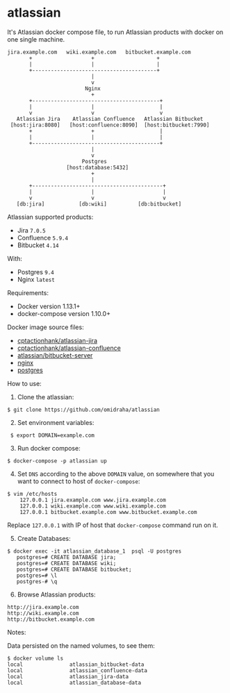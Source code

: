 # atlassian
It's Atlassian docker compose file, to run Atlassian products with docker on one single machine.

```
jira.example.com   wiki.example.com   bitbucket.example.com
       +                   +                    +
       |                   |                    |
       +----------------------------------------+
                           |
                           v
                         Nginx
                           +
       +-----------------------------------------+
       |                   |                     |
       v                   v                     v
   Atlassian Jira    Atlassian Confluence   Atlassian Bitbucket
 [host:jira:8080]   [host:confluence:8090]  [host:bitbucket:7990]
       +                   +                     |
       |                   |                     |
       +-----------------------------------------+
                           |
                           v
                        Postgres
                   [host:database:5432]
                           +
                           |
       +------------------------------------------+
       |                   |                      |
       v                   v                      v
   [db:jira]           [db:wiki]          [db:bitbucket]
```


Atlassian supported products:

- Jira `7.0.5`
- Confluence `5.9.4`
- Bitbucket `4.14`

With:
- Postgres `9.4`
- Nginx `latest`

Requirements:

- Docker version 1.13.1+
- docker-compose version 1.10.0+

Docker image source files:

- [cptactionhank/atlassian-jira](https://hub.docker.com/r/cptactionhank/atlassian-jira/)
- [cptactionhank/atlassian-confluence](https://hub.docker.com/r/cptactionhank/atlassian-confluence/)
- [atlassian/bitbucket-server](https://hub.docker.com/r/atlassian/bitbucket-server/)
- [nginx](https://hub.docker.com/_/nginx/)
- [postgres](https://hub.docker.com/_/postgres/)

How to use:

1. Clone the atlassian:
```
$ git clone https://github.com/omidraha/atlassian
```

2. Set environment variables:
```
 $ export DOMAIN=example.com
```
3. Run docker compose:
```
$ docker-compose -p atlassian up
```
       
4. Set `DNS` according to the above `DOMAIN` value, on somewhere that you want to connect to host of `docker-compose`:
```
$ vim /etc/hosts
    127.0.0.1 jira.example.com www.jira.example.com
    127.0.0.1 wiki.example.com www.wiki.example.com
    127.0.0.1 bitbucket.example.com www.bitbucket.example.com
```
Replace `127.0.0.1` with IP of host that `docker-compose` command run on it.

5. Create Databases:
```
$ docker exec -it atlassian_database_1  psql -U postgres
   postgres=# CREATE DATABASE jira;
   postgres=# CREATE DATABASE wiki;
   postgres=# CREATE DATABASE bitbucket;
   postgres=# \l
   postgres-# \q
```
6. Browse Atlassian products:
```
http://jira.example.com
http://wiki.example.com
http://bitbucket.example.com
```
Notes: 

Data persisted on the  named volumes, to see them:
```
$ docker volume ls
local               atlassian_bitbucket-data
local               atlassian_confluence-data
local               atlassian_jira-data
local               atlassian_database-data
```
